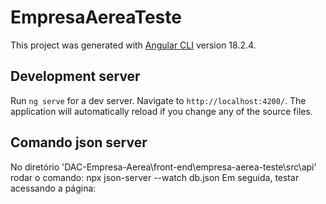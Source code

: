 
# EmpresaAereaTeste

This project was generated with [Angular CLI](https://github.com/angular/angular-cli) version 18.2.4.

## Development server

Run `ng serve` for a dev server. Navigate to `http://localhost:4200/`. The application will automatically reload if you change any of the source files.

## Comando json server
No diretório 'DAC-Empresa-Aerea\front-end\empresa-aerea-teste\src\api' rodar o comando:
npx json-server --watch db.json
Em seguida, testar acessando a página: 